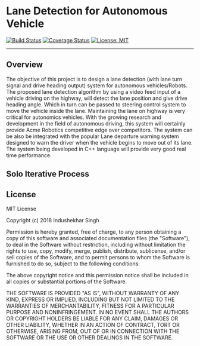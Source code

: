 # Lane Detection for Autonomous Vehicle
[![Build Status](https://travis-ci.org/Indushekhar/AcmeLaneDetectionModule.svg?branch=master)](https://travis-ci.org/Indushekhar/AcmeLaneDetectionModule)
[![Coverage Status](https://coveralls.io/repos/github/Indushekhar/AcmeLaneDetectionModule/badge.svg?branch=master)](https://coveralls.io/github/Indushekhar/AcmeLaneDetectionModule?branch=master)
[![License: MIT](https://img.shields.io/badge/License-MIT-yellow.svg)](https://opensource.org/licenses/MIT)



---

## Overview
The objective of this project is to design a lane detection (with lane turn signal and
drive heading output) system for autonomous vehicles/Robots. The proposed lane
detection algorithm by using a video feed input of a vehicle driving on the highway,
will detect the lane position and give drive heading angle. Which in turn can be
passed to steering control system to move the vehicle inside the lane. Maintaining
the lane on highway is very critical for autonomics vehicles. With the growing research
and development in the field of autonomous driving, this system will certainly
provide Acme Robotics competitive edge over competitors. The system can be also
be integrated with the popular Lane departure warning system designed to warn the
driver when the vehicle begins to move out of its lane. The system being developed
in C++ language will provide very good real time performance.

## Solo Iterative Process




## License

MIT License

Copyright (c) 2018 Indushekhar Singh

Permission is hereby granted, free of charge, to any person obtaining a copy
of this software and associated documentation files (the "Software"), to deal
in the Software without restriction, including without limitation the rights
to use, copy, modify, merge, publish, distribute, sublicense, and/or sell
copies of the Software, and to permit persons to whom the Software is
furnished to do so, subject to the following conditions:

The above copyright notice and this permission notice shall be included in all
copies or substantial portions of the Software.

THE SOFTWARE IS PROVIDED "AS IS", WITHOUT WARRANTY OF ANY KIND, EXPRESS OR
IMPLIED, INCLUDING BUT NOT LIMITED TO THE WARRANTIES OF MERCHANTABILITY,
FITNESS FOR A PARTICULAR PURPOSE AND NONINFRINGEMENT. IN NO EVENT SHALL THE
AUTHORS OR COPYRIGHT HOLDERS BE LIABLE FOR ANY CLAIM, DAMAGES OR OTHER
LIABILITY, WHETHER IN AN ACTION OF CONTRACT, TORT OR OTHERWISE, ARISING FROM,
OUT OF OR IN CONNECTION WITH THE SOFTWARE OR THE USE OR OTHER DEALINGS IN THE
SOFTWARE.
